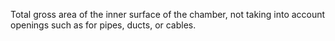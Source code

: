 ﻿Total gross area of the inner surface of the chamber, not taking into account openings such as for pipes, ducts, or cables.
